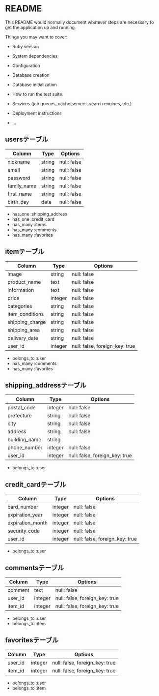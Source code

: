 # README

This README would normally document whatever steps are necessary to get the
application up and running.

Things you may want to cover:

* Ruby version

* System dependencies

* Configuration

* Database creation

* Database initialization

* How to run the test suite

* Services (job queues, cache servers, search engines, etc.)

* Deployment instructions

* ...


## usersテーブル
|Column|Type|Options|
|------|----|-------|
|nickname|string|null: false|
|email|string|null: false|
|password|string|null: false|
|family_name|string|null: false|
|first_name|string|null: false|
|birth_day|data|null: false|

- has_one :shipping_address
- has_one :credit_card
- has_many :items  
- has_many :comments
- has_many :favorites

## itemテーブル
|Column|Type|Options|
|------|----|-------|
|image|string|null: false|
|product_name|text|null: false|
|information|text|null: false|
|price|integer|null: false|
|categories|string|null: false|
|item_conditions|string|null: false|
|shipping_charge|string|null: false|
|shipping_area|string|null: false|
|delivery_date|string|null: false|
|user_id|integer|null: false, foreign_key: true|

- belongs_to :user
- has_many :comments
- has_many :favorites

## shipping_addressテーブル
|Column|Type|Options|
|------|----|-------|
|postal_code|integer|null: false|
|prefecture|string|null: false|
|city|string|null: false|
|address|string|null: false|
|building_name|string|
|phone_number|integer|null: false|
|user_id|integer|null: false, foreign_key: true|

- belongs_to :user

## credit_cardテーブル
|Column|Type|Options|
|------|----|-------|
|card_number|integer|null: false|
|expiration_year|integer|null: false|
|expiration_month|integer|null: false|
|security_code|integer|null: false|
|user_id|integer|null: false, foreign_key: true|

- belongs_to :user

## commentsテーブル
|Column|Type|Options|
|------|----|-------|
|comment|text|null: false|
|user_id|integer|null: false, foreign_key: true|
|item_id|integer|null: false, foreign_key: true|

- belongs_to :user
- belongs_to :item

## favoritesテーブル
|Column|Type|Options|
|------|----|-------|
|user_id|integer|null: false, foreign_key: true|
|item_id|integer|null: false, foreign_key: true|

- belongs_to :user
- belongs_to :item



